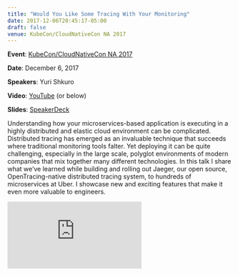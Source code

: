 ```yaml
---
title: "Would You Like Some Tracing With Your Monitoring"
date: 2017-12-06T20:45:17-05:00
draft: false
venue: KubeCon/CloudNativeCon NA 2017
---
```


**Event**: [KubeCon/CloudNativeCon NA 2017](https://kccncna17.sched.com/event/CU8f/would-you-like-some-tracing-with-your-monitoring-yuri-shkuro-uber-technologies)

**Date**: December 6, 2017

**Speakers**: Yuri Shkuro

**Video**: [YouTube](https://youtu.be/1NDq86kbvbU) (or below)

**Slides**: [SpeakerDeck](https://speakerdeck.com/yurishkuro/distributed-tracing-at-uber-scale)

Understanding how your microservices-based application is executing in a highly distributed and elastic cloud environment can be complicated. Distributed tracing has emerged as an invaluable technique that succeeds where traditional monitoring tools falter. Yet deploying it can be quite challenging, especially in the large scale, polyglot environments of modern companies that mix together many different technologies. In this talk I share what we’ve learned while building and rolling out Jaeger, our open source, OpenTracing-native distributed tracing system, to hundreds of microservices at Uber. I showcase new and exciting features that make it even more valuable to engineers.

<div class="video-container">
<iframe src="https://www.youtube.com/embed/1NDq86kbvbU" frameborder="0" allow="accelerometer; autoplay; encrypted-media; gyroscope; picture-in-picture" allowfullscreen></iframe>
</div>
